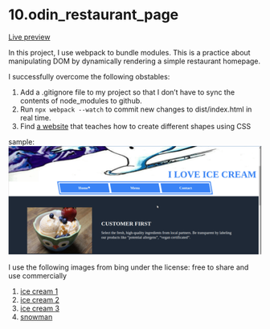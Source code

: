 # 10.odin_restaurant_page

[Live preview](https://maxim55069633.github.io/10.odin_restaurant_page/)

In this project, I use webpack to bundle modules. This is a practice about manipulating DOM by dynamically rendering a simple restaurant homepage. 

I successfully overcome the following obstables:
1. Add a .gitignore file to my project so that I don’t have to sync the contents of node_modules to github.
2. Run `npx webpack --watch` to commit new changes to dist/index.html in real time.
3. Find [a website](https://css-tricks.com/the-shapes-of-css/) that teaches how to create different shapes using CSS

sample:
![Sample Webpage](./webpage_sample.gif)

I use the following images from bing under the license: free to share and use commercially
1. [ice cream 1](https://cn.bing.com/images/search?view=detailV2&ccid=L0%2bFh8Fm&id=725C9A31EAF627AE2173F0E696850AD2FD2D071B&thid=OIP.L0-Fh8Fmiw5eayv87U1UYQHaE7&mediaurl=https%3a%2f%2fwww.foodista.com%2fsites%2fdefault%2ffiles%2f35551557663_4e8f07d085_k+(1).jpg&cdnurl=https%3a%2f%2fts1.cn.mm.bing.net%2fth%2fid%2fR-C.2f4f8587c1668b0e5e6b2bfced4d5461%3frik%3dGwct%252fdIKhZbm8A%26pid%3dImgRaw%26r%3d0&exph=1365&expw=2048&q=ice+cream&simid=608048734036707802&FORM=IRPRST&ck=AD91573802AABB1BF954FBBBBA928A4E&selectedIndex=0&qft=+filterui%3alicense-L2_L3_L4&ajaxhist=0&ajaxserp=0)
2. [ice cream 2](https://cn.bing.com/images/search?view=detailV2&ccid=9xQg9%2faf&id=872B665A27BDFD780A6E9D0D22D4890BE838B500&thid=OIP.9xQg9_afdJ0Rhro4fk_bEAHaFj&mediaurl=https%3a%2f%2fts1.cn.mm.bing.net%2fth%2fid%2fR-C.f71420f7f69f749d1186ba387e4fdb10%3frik%3dALU46AuJ1CINnQ%26riu%3dhttp%253a%252f%252fwww.foodista.com%252fsites%252fdefault%252ffiles%252fEC_stFace.jpg%26ehk%3dt2g2u%252fU63wQfVeT8In3ByCVBL%252b4JSUs0vQ4TIGLIVGo%253d%26risl%3d%26pid%3dImgRaw%26r%3d0%26sres%3d1%26sresct%3d1%26srh%3d800%26srw%3d1068&exph=397&expw=530&q=ice+cream&simid=608027830432592109&FORM=IRPRST&ck=7D615A55848377C9A90243AA456BA827&selectedIndex=23&qft=+filterui%3alicense-L2_L3_L4&ajaxhist=0&ajaxserp=0)
3. [ice cream 3](https://cn.bing.com/images/search?view=detailV2&ccid=PffMwxpf&id=A9E071BD26CA1E81CE28E5F051B9EE64C9C6FC22&thid=OIP.PffMwxpffoOyW3nZ2uDUrwHaE8&mediaurl=https%3a%2f%2fwww.exploreveg.org%2ffiles%2f2018%2f05%2fCrepeSpoon-1.6.18-5.jpg&cdnurl=https%3a%2f%2fts1.cn.mm.bing.net%2fth%2fid%2fR-C.3df7ccc31a5f7e83b25b79d9dae0d4af%3frik%3dIvzGyWTuuVHw5Q%26pid%3dImgRaw%26r%3d0&exph=2561&expw=3841&q=ice+cream&simid=608041969459734191&FORM=IRPRST&ck=3E2F1F06D6E302719CF46292C1397A70&selectedIndex=7&qft=+filterui%3alicense-L2_L3_L4&ajaxhist=0&ajaxserp=0)
4. [snowman](https://cn.bing.com/images/search?view=detailV2&ccid=TfBNE8Ih&id=AE7952CF2D884BC0A78F8266F6F908700B4D0D22&thid=OIP.TfBNE8Ih7H5FBtaGt7c_3wHaGP&mediaurl=https%3a%2f%2fimages-wixmp-ed30a86b8c4ca887773594c2.wixmp.com%2ff%2f064b17ec-2aa8-48a7-bb3c-7979ba875b9b%2fd6w07y4-4aaf6448-93e2-49c3-a04f-3f15f7a1e4d9.jpg%2fv1%2ffill%2fw_480%2ch_405%2cq_75%2cstrp%2ffrosty_the_snowman_by_halloranillustration_d6w07y4-fullview.jpg%3ftoken%3deyJ0eXAiOiJKV1QiLCJhbGciOiJIUzI1NiJ9.eyJzdWIiOiJ1cm46YXBwOjdlMGQxODg5ODIyNjQzNzNhNWYwZDQxNWVhMGQyNmUwIiwiaXNzIjoidXJuOmFwcDo3ZTBkMTg4OTgyMjY0MzczYTVmMGQ0MTVlYTBkMjZlMCIsIm9iaiI6W1t7ImhlaWdodCI6Ijw9NDA1IiwicGF0aCI6IlwvZlwvMDY0YjE3ZWMtMmFhOC00OGE3LWJiM2MtNzk3OWJhODc1YjliXC9kNncwN3k0LTRhYWY2NDQ4LTkzZTItNDljMy1hMDRmLTNmMTVmN2ExZTRkOS5qcGciLCJ3aWR0aCI6Ijw9NDgwIn1dXSwiYXVkIjpbInVybjpzZXJ2aWNlOmltYWdlLm9wZXJhdGlvbnMiXX0.p0FkySpXqN9hv8fqY38w7-VEOYDhaI8srncSKD9Z8Ow&cdnurl=https%3a%2f%2fts1.cn.mm.bing.net%2fth%2fid%2fR-C.4df04d13c221ec7e4506d686b7b73fdf%3frik%3dIg1NC3AI%252bfZmgg%26pid%3dImgRaw%26r%3d0&exph=405&expw=480&q=snowman&simid=608019017160933686&FORM=IRPRST&ck=32E1890323FD2C1B7B92B5D7A24F79CF&selectedIndex=135&qft=+filterui%3alicense-L2_L3_L4&ajaxhist=0&ajaxserp=0)